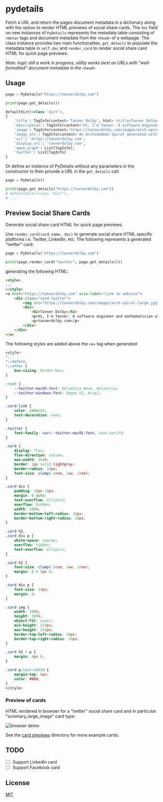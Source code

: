 # pydetails
Fetch a URL and return the pages document metadata in a dictionary along with the option to render HTML previews of social share cards. The `doc` field on new instances of `PyDetails` represents the metadata table consisting of `<meta>` tags and document metadata from the `<head>` of a webpage. The class instance provides two main functionalites, `get_details` to populate the metadata table in `self.doc` and `render_card` to render social share card HTML for quick page previews.

_Note: logic still a work in progress, utility works best on URLs with "well-formatted" document metadata in the `<head>`_

## Usage

```python
page = PyDetails("https://tannerdolby.com")

print(page.get_details())

defaultdict(<class 'dict'>,
{
    'title': TagInfo(content='Tanner Dolby', html='<title>Tanner Dolby</title>'),
    'description': TagInfo(content="Hi, I'm Tanner. A software engineer and mathematician with a passion for building things for the web.", html='<meta name="description" content="Hi, I\'m Tanner. A software engineer and mathematician with a passion for building things for the web.">'), 
    'image': TagInfo(content='https://tannerdolby.com/images/arch-spiral-large.jpg', html='<meta name="twitter:image" content="https://tannerdolby.com/images/arch-spiral-large.jpg">'),
    'image_alt': TagInfo(content='An Archimedean Spiral generated with JavaScript', html='<meta name="twitter:image:alt" content="An Archimedean Spiral generated with JavaScript">'),
    'url': 'https://tannerdolby.com', 
    'display_url': 'tannerdolby.com', 
    'open_graph': List[TagInfo],
    'twitter': List[TagInfo]
}
```
Or define an instance of PyDetails without any parameters in the constructor to then provide a URL in the `get_details` call:

```python
page = PyDetails()

print(page.get_details("https://tannerdolby.com"))
# defaultdict(<class 'dict'>,
# ...
```

## Preview Social Share Cards
Generate social share card HTML for quick page previews.

Use `render_card(card_name, doc)` to generate social share HTML specific platforms i.e. Twitter, LinkedIn, etc. The following represents a generated "twitter" card:


```python
page = PyDetails("https://tannerdolby.com")

print(page.render_card("twitter", page.get_details()))
```

generating the following HTML:

```html
<style>
...
</style>
<a href="https://tannerdolby.com" aria-label="Link to website">
    <div class="card twitter">
        <img src="https://tannerdolby.com/images/arch-spiral-large.jpg" alt="An Archimedean Spiral generated with JavaScript" />
        <div>
            <h2>Tanner Dolby</h2>
            <p>Hi, I'm Tanner. A software engineer and mathematician with a passion for building things for the web.</p>
            <p>tannerdolby.com</p>
        </div>
    </div>
</a>
```

The following styles are added above the `<a>` tag when generated:

```css
<style>
*,
*::before,
*::after {
    box-sizing: border-box;
}

:root {
    --twitter-macOS-font: Helvetica Neue, Helvetica;
    --twitter-windows-font: Segoe UI, Arial;
}

.card-link {
    color: inherit;
    text-decoration: none;
}

.twitter {
    font-family: var(--twitter-macOS-font, sans-serif);
}

.card {
    display: flex;
    flex-direction: column;
    max-width: 35ch;
    border: 1px solid lightgray;
    border-radius: 10px;
    font-size: clamp(.9rem, 3vw, 1rem);
}

.card div {
    padding: 10px 10px;
    margin: 0 auto;
    text-overflow: ellipsis;
    overflow: hidden;
    width: 100%;
    border-bottom-left-radius: 10px;
    border-bottom-right-radius: 10px;
}

.card h2,
.card div p {
    white-space: nowrap;
    overflow: hidden;
    text-overflow: ellipsis;
}

.card h2 {
    font-size: clamp(.9rem, 1vw, 1rem);
    margin: 0 0 5px 0;
}

.card div p {
    font-size: 14px;
    margin: 0;
}

.card img {
    width: 100%;
    height: 100%;
    object-fit: cover;
    min-height: 210px;
    max-height: 215px;
    border-top-left-radius: 10px;
    border-top-right-radius: 10px;
}

.card h2 + p {
    margin: 4px 0;
}

.card p:last-child {
    margin-top: 6px;
    color: #888;
}
</style>
```

### Preview of cards
HTML rendered in browser for a "twitter" social share card and in particular "summary_large_image" card type:

![browser demo](https://user-images.githubusercontent.com/48612525/172103997-bff16a70-0143-474d-b7cf-137690cd5d4b.png)

See the [card previews](/previews/) directory for more example cards.


## TODO
- [ ] Support LinkedIn card
- [ ] Support Facebook card

## License
[MIT](/LICENSE)
